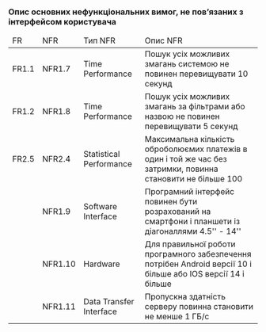 ### Опис основних нефункціональних вимог, не пов’язаних з інтерфейсом користувача

<table>
    <thead>
        <tr>
            <td>FR</td>
            <td>NFR</td>
            <td>Тип NFR</td>
            <td>Опис NFR</td>
        </tr>
    </thead>
    <tbody>
        <tr>
            <td>FR1.1</td>
            <td>NFR1.7</td>
            <td>Time Performance</td>
            <td>Пошук усіх можливих змагань системою не повинен перевищувати 10 секунд</td>
        </tr>
        <tr>
            <td>FR1.2</td>
            <td>NFR1.8</td>
            <td>Time Performance</td>
            <td>Пошук усіх можливих змагань за фільтрами або назвою не повинен перевищувати 5 секунд</td>
        </tr>
        <tr>
            <td>FR2.5</td>
            <td>NFR2.4</td>
            <td>Statistical Performance</td>
            <td>Максимальна кількість оброболюємих платежів в один і той же час без затримки, повинна становити не більше 100</td>
        </tr>
        <tr>
            <td></td>
            <td>NFR1.9</td>
            <td>Software Interface</td>
            <td>Програмний інтерфейс повинен бути розрахований на смартфони і планшети із діагоналлями 4.5'' - 14''</td>
        </tr>
        <tr>
            <td></td>
            <td>NFR1.10</td>
            <td>Hardware</td>
            <td>Для правильної роботи програмного забезпечення потрібен Android версії 10 і більше або IOS версії 14 і більше</td>
        </tr>
        <tr>
            <td></td>
            <td>NFR1.11</td>
            <td>Data Transfer Interface</td>
            <td>Пропускна здатність серверу повинна становити не менше 1 ГБ/с</td>
        </tr>
    </tbody>
</table>
